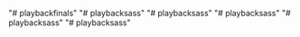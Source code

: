 "# playbackfinals" 
"# playbacksass" 
"# playbacksass" 
"# playbacksass" 
"# playbacksass" 
"# playbacksass" 
